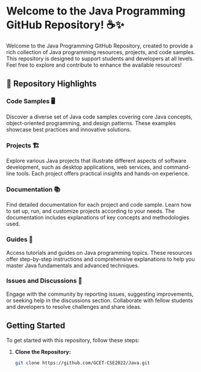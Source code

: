 # Welcome to the Java Programming GitHub Repository! ☕✨

Welcome to the Java Programming GitHub Repository, created to provide a rich collection of Java programming resources, projects, and code samples. This repository is designed to support students and developers at all levels. Feel free to explore and contribute to enhance the available resources!

## 📁 Repository Highlights

### Code Samples 🖥️
Discover a diverse set of Java code samples covering core Java concepts, object-oriented programming, and design patterns. These examples showcase best practices and innovative solutions.

### Projects 🏗️
Explore various Java projects that illustrate different aspects of software development, such as desktop applications, web services, and command-line tools. Each project offers practical insights and hands-on experience.

### Documentation 📚
Find detailed documentation for each project and code sample. Learn how to set up, run, and customize projects according to your needs. The documentation includes explanations of key concepts and methodologies used.

### Guides 📘
Access tutorials and guides on Java programming topics. These resources offer step-by-step instructions and comprehensive explanations to help you master Java fundamentals and advanced techniques.

### Issues and Discussions 💬
Engage with the community by reporting issues, suggesting improvements, or seeking help in the discussions section. Collaborate with fellow students and developers to resolve challenges and share ideas.

## Getting Started

To get started with this repository, follow these steps:

1. **Clone the Repository:**
   ```sh
   git clone https://github.com/GCET-CSE2022/Java.git
